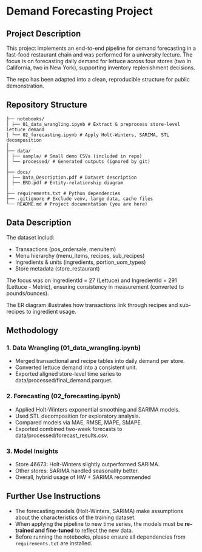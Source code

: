 # Demand Forecasting Project

## Project Description
This project implements an end-to-end pipeline for demand forecasting in a fast-food restaurant chain and was performed for a university lecture.
The focus is on forecasting daily demand for lettuce across four stores (two in California, two in New York), supporting inventory replenishment decisions.

The repo has been adapted into a clean, reproducible structure for public demonstration.

## Repository Structure
```
├── notebooks/
│ ├── 01_data_wrangling.ipynb # Extract & preprocess store-level lettuce demand
│ └── 02_forecasting.ipynb # Apply Holt-Winters, SARIMA, STL decomposition
│
├── data/
│ ├── sample/ # Small demo CSVs (included in repo)
│ └── processed/ # Generated outputs (ignored by git)
│
├── docs/
│ ├── Data_Description.pdf # Dataset description
│ ├── ERD.pdf # Entity-relationship diagram
│
├── requirements.txt # Python dependencies
├── .gitignore # Exclude venv, large data, cache files
└── README.md # Project documentation (you are here)
```

## Data Description
The dataset includ:
- Transactions (pos_ordersale, menuitem)
- Menu hierarchy (menu_items, recipes, sub_recipes)
- Ingredients & units (ingredients, portion_uom_types)
- Store metadata (store_restaurant)

The focus was on IngredientId = 27 (Lettuce) and IngredientId = 291 (Lettuce - Metric), ensuring consistency in measurement (converted to pounds/ounces).

The ER diagram illustrates how transactions link through recipes and sub-recipes to ingredient usage.

## Methodology
### 1. Data Wrangling (01_data_wrangling.ipynb)
- Merged transactional and recipe tables into daily demand per store.
- Converted lettuce demand into a consistent unit.
- Exported aligned store-level time series to data/processed/final_demand.parquet.

### 2. Forecasting (02_forecasting.ipynb)
- Applied Holt-Winters exponential smoothing and SARIMA models.
- Used STL decomposition for exploratory analysis.
- Compared models via MAE, RMSE, MAPE, SMAPE.
- Exported combined two-week forecasts to data/processed/forecast_results.csv.

### 3. Model Insights
- Store 46673: Holt-Winters slightly outperformed SARIMA.
- Other stores: SARIMA handled seasonality better.
- Overall, hybrid usage of HW + SARIMA recommended

## Further Use Instructions
- The forecasting models (Holt-Winters, SARIMA) make assumptions about the characteristics of the training dataset.  
- When applying the pipeline to new time series, the models must be **re-trained and fine-tuned** to reflect the new data.  
- Before running the notebooks, please ensure all dependencies from `requirements.txt` are installed.  
